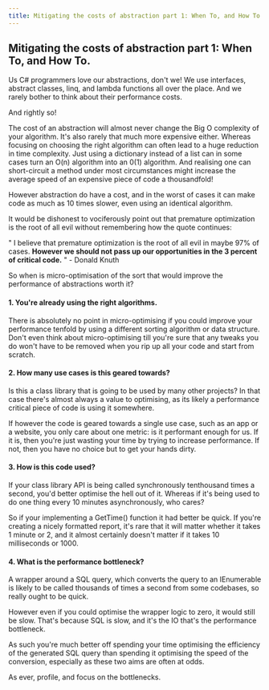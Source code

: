 ```yaml
---
title: Mitigating the costs of abstraction part 1: When To, and How To.
---
```

## Mitigating the costs of abstraction part 1: When To, and How To.

Us C# programmers love our abstractions, don't we! We use interfaces, abstract classes, linq, and lambda functions all over the place. And we rarely bother to think about their performance costs.

And rightly so! 

The cost of an abstraction will almost never change the Big O complexity of your algorithm. It's also rarely that much more expensive either. Whereas focusing on choosing the right algorithm can often lead to a huge reduction in time complexity. Just using a dictionary instead of a list can in some cases turn an O(n) algorithm into an 0(1) algorithm. And realising one can short-circuit a method under most circumstances might increase the average speed of an expensive piece of code a thousandfold!

However abstraction do have a cost, and in the worst of cases it can make code as much as 10 times slower, even using an identical algorithm.

It would be dishonest to vociferously point out that premature optimization is the root of all evil without remembering how the quote continues:

" I believe that premature optimization is the root of all evil in maybe 97% of cases. **However we should not pass up our opportunities in the 3 percent of critical code.** " - Donald Knuth

So when is micro-optimisation of the sort that would improve the performance of abstractions worth it?

#### 1. You're already using the right algorithms.

There is absolutely no point in micro-optimising if you could improve your performance tenfold by using a different sorting algorithm or data structure. Don't even think about micro-optimising till you're sure that any tweaks you do won't have to be removed when you rip up all your code and start from scratch.

#### 2. How many use cases is this geared towards?

Is this a class library that is going to be used by many other projects? In that case there's almost always a value to optimising, as its likely a performance critical piece of code is using it somewhere.

If however the code is geared towards a single use case, such as an app or a website, you only care about one metric: is it performant enough for us. If it is, then you're just wasting your time by trying to increase performance. If not, then you have no choice but to get your hands dirty.

#### 3. How is this code used?

If your class library API is being called synchronously tenthousand times a second, you'd better optimise the hell out of it. Whereas if it's being used to do one thing every 10 minutes asynchronously, who cares?

So if your implementing a GetTime() function it had better be quick. If you're creating a nicely formatted report, it's rare that it will matter whether it takes 1 minute or 2, and it almost certainly doesn't matter if it takes 10 milliseconds or 1000.

#### 4. What is the performance bottleneck?

A wrapper around a SQL query,  which converts the query to an IEnumerable is likely to be called thousands of times a second from some codebases, so really ought to be quick.

However even if you could optimise the wrapper logic to zero, it would still be slow. That's because SQL is slow, and it's the IO that's the performance bottleneck.

As such you're much better off spending your time optimising the efficiency of the generated SQL query than spending it optimising the speed of the conversion, especially as these two aims are often at odds.

As ever, profile, and focus on the bottlenecks.